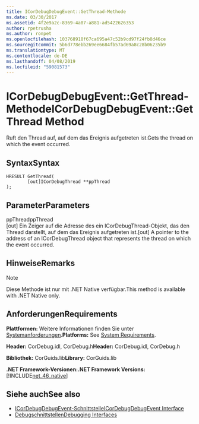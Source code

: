 ```yaml
---
title: ICorDebugDebugEvent::GetThread-Methode
ms.date: 03/30/2017
ms.assetid: 4f2e9a2c-8369-4a07-a881-ad5422626353
author: rpetrusha
ms.author: ronpet
ms.openlocfilehash: 103768918f67ca695a47c52b9cd97f24fb8d46ce
ms.sourcegitcommit: 5b6d778ebb269ee6684fb57ad69a8c28b06235b9
ms.translationtype: MT
ms.contentlocale: de-DE
ms.lasthandoff: 04/08/2019
ms.locfileid: "59081573"
---
```

# <a name="icordebugdebugeventgetthread-method"></a><span data-ttu-id="6ff29-102">ICorDebugDebugEvent::GetThread-Methode</span><span class="sxs-lookup"><span data-stu-id="6ff29-102">ICorDebugDebugEvent::GetThread Method</span></span>
<span data-ttu-id="6ff29-103">Ruft den Thread auf, auf dem das Ereignis aufgetreten ist.</span><span class="sxs-lookup"><span data-stu-id="6ff29-103">Gets the thread on which the event occurred.</span></span>  
  
## <a name="syntax"></a><span data-ttu-id="6ff29-104">Syntax</span><span class="sxs-lookup"><span data-stu-id="6ff29-104">Syntax</span></span>  
  
```  
HRESULT GetThread(  
        [out]ICorDebugThread **ppThread  
);  
```  
  
## <a name="parameters"></a><span data-ttu-id="6ff29-105">Parameter</span><span class="sxs-lookup"><span data-stu-id="6ff29-105">Parameters</span></span>  
 <span data-ttu-id="6ff29-106">ppThread</span><span class="sxs-lookup"><span data-stu-id="6ff29-106">ppThread</span></span>  
 <span data-ttu-id="6ff29-107">[out] Ein Zeiger auf die Adresse des ein ICorDebugThread-Objekt, das den Thread darstellt, auf dem das Ereignis aufgetreten ist.</span><span class="sxs-lookup"><span data-stu-id="6ff29-107">[out] A pointer to the address of an ICorDebugThread object that represents the thread on which the event occurred.</span></span>  
  
## <a name="remarks"></a><span data-ttu-id="6ff29-108">Hinweise</span><span class="sxs-lookup"><span data-stu-id="6ff29-108">Remarks</span></span>  
  
> [!NOTE]
>  <span data-ttu-id="6ff29-109">Diese Methode ist nur mit .NET Native verfügbar.</span><span class="sxs-lookup"><span data-stu-id="6ff29-109">This method is available with .NET Native only.</span></span>  
  
## <a name="requirements"></a><span data-ttu-id="6ff29-110">Anforderungen</span><span class="sxs-lookup"><span data-stu-id="6ff29-110">Requirements</span></span>  
 <span data-ttu-id="6ff29-111">**Plattformen:** Weitere Informationen finden Sie unter [Systemanforderungen](../../../../docs/framework/get-started/system-requirements.md).</span><span class="sxs-lookup"><span data-stu-id="6ff29-111">**Platforms:** See [System Requirements](../../../../docs/framework/get-started/system-requirements.md).</span></span>  
  
 <span data-ttu-id="6ff29-112">**Header:** CorDebug.idl, CorDebug.h</span><span class="sxs-lookup"><span data-stu-id="6ff29-112">**Header:** CorDebug.idl, CorDebug.h</span></span>  
  
 <span data-ttu-id="6ff29-113">**Bibliothek:** CorGuids.lib</span><span class="sxs-lookup"><span data-stu-id="6ff29-113">**Library:** CorGuids.lib</span></span>  
  
 **<span data-ttu-id="6ff29-114">.NET Framework-Versionen:</span><span class="sxs-lookup"><span data-stu-id="6ff29-114">.NET Framework Versions:</span></span>** [!INCLUDE[net_46_native](../../../../includes/net-46-native-md.md)]  
  
## <a name="see-also"></a><span data-ttu-id="6ff29-115">Siehe auch</span><span class="sxs-lookup"><span data-stu-id="6ff29-115">See also</span></span>

- [<span data-ttu-id="6ff29-116">ICorDebugDebugEvent-Schnittstelle</span><span class="sxs-lookup"><span data-stu-id="6ff29-116">ICorDebugDebugEvent Interface</span></span>](../../../../docs/framework/unmanaged-api/debugging/icordebugdebugevent-interface.md)
- [<span data-ttu-id="6ff29-117">Debugschnittstellen</span><span class="sxs-lookup"><span data-stu-id="6ff29-117">Debugging Interfaces</span></span>](../../../../docs/framework/unmanaged-api/debugging/debugging-interfaces.md)
